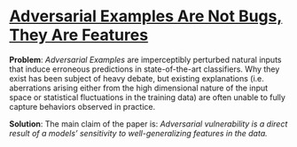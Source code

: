 # [Adversarial Examples Are Not Bugs, They Are Features](https://arxiv.org/pdf/1905.02175v2.pdf)

**Problem**: *Adversarial Examples* are imperceptibly perturbed natural inputs that induce erroneous predictions in state-of-the-art classifiers. Why they exist has been subject of heavy debate, but existing explanations (i.e. aberrations arising either from the high dimensional nature of the input space or statistical fluctuations in the training data) are often unable to fully capture behaviors observed in practice.

**Solution**: The main claim of the paper is: *Adversarial vulnerability is a direct result of a models’ sensitivity to well-generalizing features in the data.*

